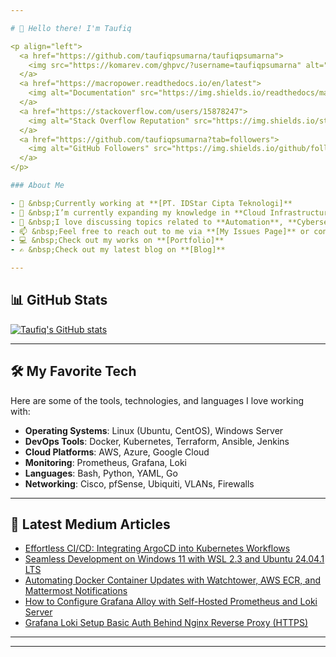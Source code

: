 ```yaml
---

# 👋 Hello there! I'm Taufiq

<p align="left">
  <a href="https://github.com/taufiqpsumarna/taufiqpsumarna">
    <img src="https://komarev.com/ghpvc/?username=taufiqpsumarna" alt="Profile Views" />
  </a>
  <a href="https://macropower.readthedocs.io/en/latest">
    <img alt="Documentation" src="https://img.shields.io/readthedocs/macropower?logo=read-the-docs">
  </a>
  <a href="https://stackoverflow.com/users/15878247">
    <img alt="Stack Overflow Reputation" src="https://img.shields.io/stackexchange/stackoverflow/r/15878247?color=orange&label=reputation&logo=stackoverflow">
  </a>
  <a href="https://github.com/taufiqpsumarna?tab=followers">
    <img alt="GitHub Followers" src="https://img.shields.io/github/followers/taufiqpsumarna?color=green&logo=github">
  </a>
</p>

### About Me

- 💼 &nbsp;Currently working at **[PT. IDStar Cipta Teknologi]**
- 🌱 &nbsp;I’m currently expanding my knowledge in **Cloud Infrastructure** and **DevOps technologies**
- 💬 &nbsp;I love discussing topics related to **Automation**, **Cybersecurity**, **Open Source Software (OSS)**, **HomeLabs**, and **Self-Hosting Solutions**
- 📫 &nbsp;Feel free to reach out to me via **[My Issues Page]** or connect on **[LinkedIn]**
- 💻 &nbsp;Check out my works on **[Portfolio]**
- ✍️ &nbsp;Check out my latest blog on **[Blog]**

---
```


## 📊 GitHub Stats

[![Taufiq's GitHub stats](https://github-readme-stats.vercel.app/api/top-langs?username=taufiqpsumarna&show_icons=true&locale=en&layout=compact&theme=transparent)](https://github.com/anuraghazra/github-readme-stats)

---

## 🛠️ My Favorite Tech

Here are some of the tools, technologies, and languages I love working with:

- **Operating Systems**: Linux (Ubuntu, CentOS), Windows Server
- **DevOps Tools**: Docker, Kubernetes, Terraform, Ansible, Jenkins
- **Cloud Platforms**: AWS, Azure, Google Cloud
- **Monitoring**: Prometheus, Grafana, Loki
- **Languages**: Bash, Python, YAML, Go
- **Networking**: Cisco, pfSense, Ubiquiti, VLANs, Firewalls

---

## 📖 Latest Medium Articles

<!-- MEDIUM-STORY-LIST:START -->
- [Effortless CI/CD: Integrating ArgoCD into Kubernetes Workflows](https://medium.com/@taufiqpsumarna/effortless-ci-cd-integrating-argocd-into-kubernetes-workflows-a36d3301fe71?source=rss-40f27c1248c3------2)
- [Seamless Development on Windows 11 with WSL 2.3 and Ubuntu 24.04.1 LTS](https://medium.com/@taufiqpsumarna/seamless-development-on-windows-11-with-wsl-2-3-and-ubuntu-24-04-1-lts-afe891a3b18f?source=rss-40f27c1248c3------2)
- [Automating Docker Container Updates with Watchtower, AWS ECR, and Mattermost Notifications](https://medium.com/@taufiqpsumarna/automating-docker-container-updates-with-watchtower-aws-ecr-and-mattermost-notifications-ba12fb0a292a?source=rss-40f27c1248c3------2)
- [How to Configure Grafana Alloy with Self-Hosted Prometheus and Loki Server](https://medium.com/@taufiqpsumarna/how-to-configure-grafana-alloy-with-self-hosted-prometheus-and-loki-server-cf4cb783eecf?source=rss-40f27c1248c3------2)
- [Grafana Loki Setup Basic Auth Behind Nginx Reverse Proxy &lpar;HTTPS&rpar;](https://medium.com/@taufiqpsumarna/grafana-loki-setup-basic-auth-behind-nginx-reverse-proxy-https-0c19d4c20e09?source=rss-40f27c1248c3------2)
<!-- MEDIUM-STORY-LIST:END -->
---

[PT. IDStar Cipta Teknologi]: https://idstar.co.id "Company Website"
[My Issues Page]: https://github.com/taufiqpsumarna/taufiqpsumarna/issues "Issues Page"
[LinkedIn]: https://www.linkedin.com/in/taufiqpsumarna "Taufiq's LinkedIn"
[Portfolio]: https://taufiqpsumarna.my.id/portfolio/ "Portfolio"
[Blog]: https://taufiqpsumarna.my.id/blog/ "Blog"

---


<!---
Notes:
[OLD Portfolio💟]: https://taufiqpsumarna.portfoliobox.net/
[Wayback Machine]: https://web.archive.org/web/20240527083836/https://taufiqpsumarna.portfoliobox.net/
-->
